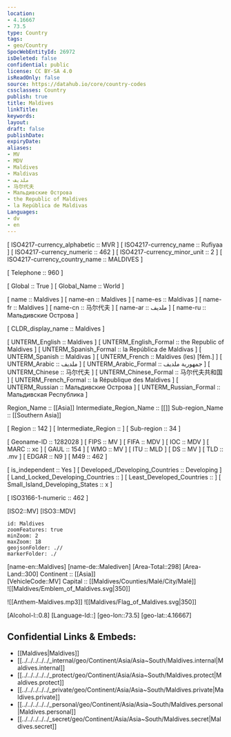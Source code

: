 ```yaml
---
location:
- 4.16667
- 73.5
type: Country
tags:
- geo/Country
SpocWebEntityId: 26972
isDeleted: false
confidential: public
license: CC BY-SA 4.0
isReadOnly: false
source: https://datahub.io/core/country-codes
cssclasses: Country
publish: true
title: Maldives
linkTitle: 
keywords: 
layout: 
draft: false
publishDate: 
expiryDate: 
aliases:
- MV
- MDV
- Maldives
- Maldivas
- ملديف
- 马尔代夫
- Мальдивские Острова
- the Republic of Maldives
- la República de Maldivas
Languages:
- dv
- en
---
```



[	ISO4217-currency_alphabetic	 :: MVR ] 
[	ISO4217-currency_name	 :: Rufiyaa ] 
[	ISO4217-currency_numeric	 :: 462 ] 
[	ISO4217-currency_minor_unit	 :: 2 ] 
[	ISO4217-currency_country_name	 :: MALDIVES ] 

[	Telephone	 :: 960 ] 

[	Global	 :: True ] 
[	Global_Name	 :: World ] 

[	name	 :: Maldives ] 
[	name-en	 :: Maldives ] 
[	name-es	 :: Maldivas ] 
[	name-fr	 :: Maldives ] 
[	name-cn	 :: 马尔代夫 ] 
[	name-ar	 :: ملديف ] 
[	name-ru	 :: Мальдивские Острова ] 

[	CLDR_display_name	 :: Maldives ] 

[	UNTERM_English	 :: Maldives ] 
[	UNTERM_English_Formal	 :: the Republic of Maldives ] 
[	UNTERM_Spanish_Formal	 :: la República de Maldivas ] 
[	UNTERM_Spanish	 :: Maldivas ] 
[	UNTERM_French	 :: Maldives (les) [fém.] ] 
[	UNTERM_Arabic	 :: ملديف ] 
[	UNTERM_Arabic_Formal	 :: جمهورية ملديف ] 
[	UNTERM_Chinese	 :: 马尔代夫 ] 
[	UNTERM_Chinese_Formal	 :: 马尔代夫共和国 ] 
[	UNTERM_French_Formal	 :: la République des Maldives ] 
[	UNTERM_Russian	 :: Мальдивские Острова ] 
[	UNTERM_Russian_Formal	 :: Мальдивская Республика ] 

Region_Name ::  [[Asia]] 
Intermediate_Region_Name ::  [[]] 
Sub-region_Name ::  [[Southern Asia]] 

[	Region	 :: 142 ] 
[	Intermediate_Region	 ::  ] 
[	Sub-region	 :: 34 ] 

[	Geoname-ID	 :: 1282028 ] 
[	FIPS	 :: MV ] 
[	FIFA	 :: MDV ] 
[	IOC	 :: MDV ] 
[	MARC	 :: xc ] 
[	GAUL	 :: 154 ] 
[	WMO	 :: MV ] 
[	ITU	 :: MLD ] 
[	DS	 :: MV ] 
[	TLD	 :: .mv ] 
[	EDGAR	 :: N9 ] 
[	M49	 :: 462 ] 

[	is_independent	 :: Yes ] 
[	Developed_/Developing_Countries	 :: Developing ] 
[	Land_Locked_Developing_Countries	 ::  ] 
[	Least_Developed_Countries	 ::  ] 
[	Small_Island_Developing_States	 :: x ] 

[	ISO3166-1-numeric	 :: 462 ] 



[ISO2::MV] 
[ISO3::MDV] 
```leaflet
id: Maldives
zoomFeatures: true 
minZoom: 2 
maxZoom: 18
geojsonFolder: .// 
markerFolder: ./
```

[name-en::Maldives] 
[name-de::Malediven] 
[Area-Total::298] 
[Area-Land::300] 
Continent :: [[Asia]]  
[VehicleCode::MV] 
Capital :: [[Maldives/Counties/Malé/City/Malé]]  
![[Maldives/Emblem_of_Maldives.svg|350]]  

![[Anthem-Maldives.mp3]] 
![[Maldives/Flag_of_Maldives.svg|350]]  

[Alcohol-l::0.8] 
[Language-Id::] 
[geo-lon::73.5] 
[geo-lat::4.16667] 



## Confidential Links & Embeds: 
- [[Maldives|Maldives]]  
- [[../../../../../_internal/geo/Continent/Asia/Asia~South/Maldives.internal|Maldives.internal]]  
- [[../../../../../_protect/geo/Continent/Asia/Asia~South/Maldives.protect|Maldives.protect]] 
- [[../../../../../_private/geo/Continent/Asia/Asia~South/Maldives.private|Maldives.private]] 
- [[../../../../../_personal/geo/Continent/Asia/Asia~South/Maldives.personal|Maldives.personal]] 
- [[../../../../../_secret/geo/Continent/Asia/Asia~South/Maldives.secret|Maldives.secret]] 
